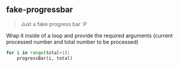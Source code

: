 ## fake-progressbar
>Just a fake progress bar :P  
 
Wrap it inside of a loop and provide the required arguments (current processed number and total number to be processed)  
```Python
for i in range(total+1):
    progressBar(i, total)
```
